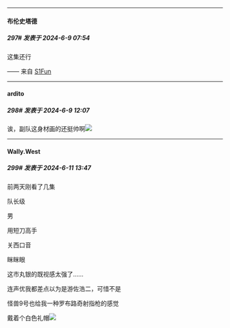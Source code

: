 ﻿
*****

####  布伦史塔德  
##### 297#       发表于 2024-6-9 07:54

这集还行

—— 来自 [S1Fun](https://s1fun.koalcat.com)


*****

####  ardito  
##### 298#       发表于 2024-6-9 12:07

诶，副队这身材画的还挺帅啊<img src="https://static.saraba1st.com/image/smiley/face2017/037.png" referrerpolicy="no-referrer">


*****

####  Wally.West  
##### 299#       发表于 2024-6-11 13:47

前两天刚看了几集

队长级

男

用短刀高手

关西口音

眯眯眼

这市丸银的既视感太强了……

连声优我都差点以为是游佐浩二，可惜不是

怪兽9号也给我一种罗布路奇射指枪的感觉

戴着个白色礼帽<img src="https://static.saraba1st.com/image/smiley/face2017/068.png" referrerpolicy="no-referrer">

